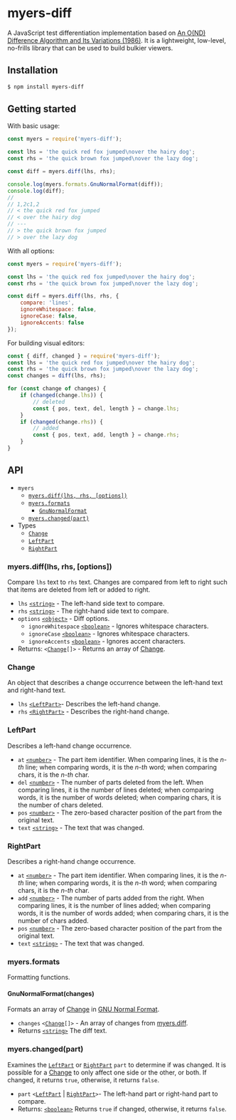 # myers-diff

A JavaScript test differentiation implementation based on [An O(ND) Difference Algorithm and Its Variations (1986)](www.xmailserver.org/diff2.pdf).  It is a lightweight, low-level, no-frills library that can be used to build bulkier viewers.

## Installation

```bash
$ npm install myers-diff
```

## Getting started

With basic usage:

```js
const myers = require('myers-diff');

const lhs = 'the quick red fox jumped\nover the hairy dog';
const rhs = 'the quick brown fox jumped\nover the lazy dog';

const diff = myers.diff(lhs, rhs);

console.log(myers.formats.GnuNormalFormat(diff));
console.log(diff);
//
// 1,2c1,2
// < the quick red fox jumped
// < over the hairy dog
// ---
// > the quick brown fox jumped
// > over the lazy dog
```

With all options:

```js
const myers = require('myers-diff');

const lhs = 'the quick red fox jumped\nover the hairy dog';
const rhs = 'the quick brown fox jumped\nover the lazy dog';

const diff = myers.diff(lhs, rhs, {
    compare: 'lines',
    ignoreWhitespace: false,
    ignoreCase: false,
    ignoreAccents: false
});
```

For building visual editors:

```js
const { diff, changed } = require('myers-diff');
const lhs = 'the quick red fox jumped\nover the hairy dog';
const rhs = 'the quick brown fox jumped\nover the lazy dog';
const changes = diff(lhs, rhs);

for (const change of changes) {
    if (changed(change.lhs)) {
        // deleted
        const { pos, text, del, length } = change.lhs;
    }
    if (changed(change.rhs)) {
        // added
        const { pos, text, add, length } = change.rhs;
    }
}
```

## API

- `myers`
  - [`myers.diff(lhs, rhs, [options])`](#diff)
  - [`myers.formats`](#formats)
    - [`GnuNormalFormat`](#formats-gnunormalformat)
  - [`myers.changed(part)`](#changed)
- Types
  - [`Change`](#change)
  - [`LeftPart`](#leftpart)
  - [`RightPart`](#rightpart)

<a name="diff"></a>

### myers.diff(lhs, rhs, [options])

Compare `lhs` text to `rhs` text.  Changes are compared from left to right such that items are deleted from left or added to right.

- `lhs` [`<string>`](https://developer.mozilla.org/en-US/docs/Web/JavaScript/Data_structures#String_type) - The left-hand side text to compare.
- `rhs` [`<string>`](https://developer.mozilla.org/en-US/docs/Web/JavaScript/Data_structures#String_type) - The right-hand side text to compare.
- `options` [`<object>`](https://developer.mozilla.org/en-US/docs/Web/JavaScript/Reference/Global_Objects/Object) - Diff options.
  - `ignoreWhitespace` [`<boolean>`](https://developer.mozilla.org/en-US/docs/Web/JavaScript/Data_structures#Boolean_type") - Ignores whitespace characters.
  - `ignoreCase` [`<boolean>`](https://developer.mozilla.org/en-US/docs/Web/JavaScript/Data_structures#Boolean_type") - Ignores whitespace characters.
  - `ignoreAccents` [`<boolean>`](https://developer.mozilla.org/en-US/docs/Web/JavaScript/Data_structures#Boolean_type") - Ignores accent characters.
- Returns: `<`[`Change`](#change)`[]>` - Returns an array of [Change](#change).

<a name="change"></a>

### Change

An object that describes a change occurrence between the  left-hand text and right-hand text.

- `lhs` [`<LeftPart>`](#leftpart)- Describes the left-hand change.
- `rhs` [`<RightPart>`](#rightpart) - Describes the right-hand change.

<a name="leftpart"></a>

### LeftPart

Describes a left-hand change occurrence.

- `at` [`<number>`](https://developer.mozilla.org/en-US/docs/Web/JavaScript/Data_structures#Number_type) - The part item identifier.  When comparing lines, it is the _n-th_ line; when comparing words, it is the _n-th_ word; when comparing chars, it is the _n-th_ char.
- `del` [`<number>`](https://developer.mozilla.org/en-US/docs/Web/JavaScript/Data_structures#Number_type) - The number of parts deleted from the left. When comparing lines, it is the number of lines deleted; when comparing words, it is the number of words deleted; when comparing chars, it is the number of chars deleted.
- `pos` [`<number>`](https://developer.mozilla.org/en-US/docs/Web/JavaScript/Data_structures#Number_type) - The zero-based character position of the part from the original text.
- `text` [`<string>`](https://developer.mozilla.org/en-US/docs/Web/JavaScript/Data_structures#String_type) - The text that was changed.

<a name="rightpart"></a>

### RightPart

Describes a right-hand change occurrence.

- `at` [`<number>`](https://developer.mozilla.org/en-US/docs/Web/JavaScript/Data_structures#Number_type) - The part item identifier.  When comparing lines, it is the _n-th_ line; when comparing words, it is the _n-th_ word; when comparing chars, it is the _n-th_ char.
- `add` [`<number>`](https://developer.mozilla.org/en-US/docs/Web/JavaScript/Data_structures#Number_type) - The number of parts added from the right. When comparing lines, it is the number of lines added; when comparing words, it is the number of words added; when comparing chars, it is the number of chars added.
- `pos` [`<number>`](https://developer.mozilla.org/en-US/docs/Web/JavaScript/Data_structures#Number_type) - The zero-based character position of the part from the original text.
- `text` [`<string>`](https://developer.mozilla.org/en-US/docs/Web/JavaScript/Data_structures#String_type) - The text that was changed.

<a name="formats"></a>

### myers.formats

Formatting functions.

#### GnuNormalFormat(changes)

Formats an array of [Change](#change) in [GNU Normal Format](https://www.gnu.org/software/diffutils/manual/html_node/Example-Normal.html#Example-Normal).

- `changes` `<`[`Change`](#change)`[]>` - An array of changes from [myers.diff](#diff).
- Returns [`<string>`](https://developer.mozilla.org/en-US/docs/Web/JavaScript/Data_structures#String_type) The diff text.

<a name="changed"></a>

### myers.changed(part)

Examines the [`LeftPart`](#leftpart) or [`RightPart`](#rightpart) `part` to determine if was changed.  It is possible for a [Change](#change) to only affect one side or the other, or both.  If changed, it returns `true`, otherwise, it returns `false`.

- `part` `<`[`LeftPart`](#leftpart) | [`RightPart`](#rightpart)`>`- The left-hand part or right-hand part to compare.
- Returns: [`<boolean>`](https://developer.mozilla.org/en-US/docs/Web/JavaScript/Data_structures#Boolean_type") Returns `true` if changed, otherwise, it returns `false`.
